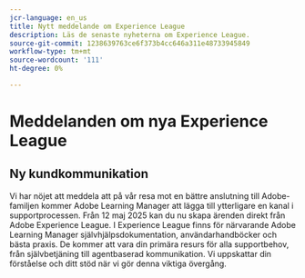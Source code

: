 ```yaml
---
jcr-language: en_us
title: Nytt meddelande om Experience League
description: Läs de senaste nyheterna om Experience League.
source-git-commit: 1238639763ce6f373b4cc646a311e48733945849
workflow-type: tm+mt
source-wordcount: '111'
ht-degree: 0%

---
```



# Meddelanden om nya Experience League

## Ny kundkommunikation

Vi har nöjet att meddela att på vår resa mot en bättre anslutning till Adobe-familjen kommer Adobe Learning Manager att lägga till ytterligare en kanal i supportprocessen. Från 12 maj 2025 kan du nu skapa ärenden direkt från Adobe Experience League. I Experience League finns för närvarande Adobe Learning Manager självhjälpsdokumentation, användarhandböcker och bästa praxis. De kommer att vara din primära resurs för alla supportbehov, från självbetjäning till agentbaserad kommunikation. Vi uppskattar din förståelse och ditt stöd när vi gör denna viktiga övergång.
